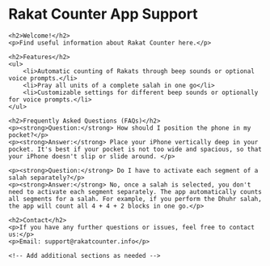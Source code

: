 <html lang="en">
<head>
    <meta charset="UTF-8">
    <meta name="viewport" content="width=device-width, initial-scale=1.0">
    <title>Rakat Counter App Support</title>
</head>
<body>
    <h1>Rakat Counter App Support</h1>
    
    <h2>Welcome!</h2>
    <p>Find useful information about Rakat Counter here.</p>

    <h2>Features</h2>
    <ul>
        <li>Automatic counting of Rakats through beep sounds or optional voice prompts.</li>
        <li>Pray all units of a complete salah in one go</li>
        <li>Customizable settings for different beep sounds or optionally for voice prompts.</li>
    </ul>

    <h2>Frequently Asked Questions (FAQs)</h2>
    <p><strong>Question:</strong> How should I position the phone in my pocket?</p>
    <p><strong>Answer:</strong> Place your iPhone vertically deep in your pocket. It's best if your pocket is not too wide and spacious, so that your iPhone doesn't slip or slide around. </p>

    <p><strong>Question:</strong> Do I have to activate each segment of a salah separately?</p>
    <p><strong>Answer:</strong> No, once a salah is selected, you don't need to activate each segment separately. The app automatically counts all segments for a salah. For example, if you perform the Dhuhr salah, the app will count all 4 + 4 + 2 blocks in one go.</p>

    <h2>Contact</h2>
    <p>If you have any further questions or issues, feel free to contact us:</p>
    <p>Email: support@rakatcounter.info</p>

    <!-- Add additional sections as needed -->

</body>
</html>
